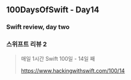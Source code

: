 ## 100DaysOfSwift - Day14
### Swift review, day two
### 스위프트 리뷰 2

> 매일 1시간 Swift 100일 - 14일 째
> 
> https://www.hackingwithswift.com/100/14
